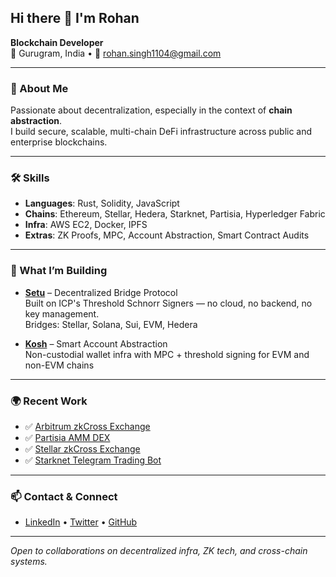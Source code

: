 ## Hi there 👋 I'm Rohan

**Blockchain Developer**  
📍 Gurugram, India • 📧 rohan.singh1104@gmail.com

---

### 🧠 About Me
Passionate about decentralization, especially in the context of **chain abstraction**.  
I build secure, scalable, multi-chain DeFi infrastructure across public and enterprise blockchains.

---

### 🛠️ Skills
- **Languages**: Rust, Solidity, JavaScript  
- **Chains**: Ethereum, Stellar, Hedera, Starknet, Partisia, Hyperledger Fabric  
- **Infra**: AWS EC2, Docker, IPFS  
- **Extras**: ZK Proofs, MPC, Account Abstraction, Smart Contract Audits

---

### 🔗 What I’m Building
- **[Setu](#)** – Decentralized Bridge Protocol  
  Built on ICP's Threshold Schnorr Signers — no cloud, no backend, no key management.  
  Bridges: Stellar, Solana, Sui, EVM, Hedera

- **[Kosh](#)** – Smart Account Abstraction  
  Non-custodial wallet infra with MPC + threshold signing for EVM and non-EVM chains

---

### 🌍 Recent Work
- ✅ [Arbitrum zkCross Exchange](https://arb.zkcross.exchange/)  
- ✅ [Partisia AMM DEX](https://partisia.zkcross.exchange/)
- ✅ [Stellar zkCross Exchange](https://stellar.zkcross.exchange/) 
- ✅ [Starknet Telegram Trading Bot](https://web.telegram.org/k/#@sideStarkBot)

---

### 📫 Contact & Connect
- [LinkedIn](https://www.linkedin.com/in/rohansingh411/) • [Twitter](https://x.com/zkSinghh) • [GitHub](https://github.com/rohansingh1104)

---

*Open to collaborations on decentralized infra, ZK tech, and cross-chain systems.*

